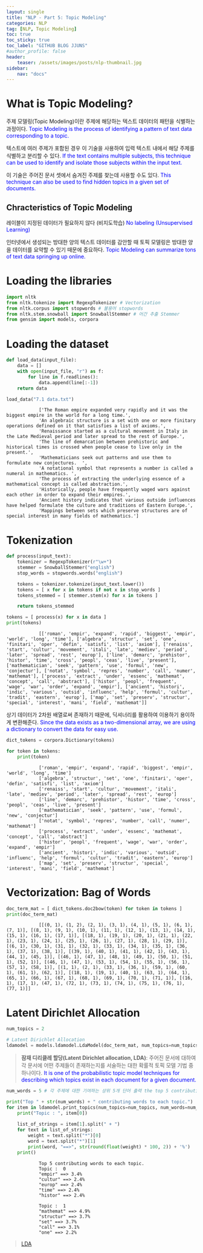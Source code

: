 ```yaml
---
layout: single
title: "NLP - Part 5: Topic Modeling"
categories: NLP
tag: [NLP, Topic Modeling]
toc: true
toc_sticky: true
toc_label: "GITHUB BLOG JJUNS"
#author_profile: false
header:
    teaser: /assets/images/posts/nlp-thumbnail.jpg
sidebar:
    nav: "docs"
---
```


# What is Topic Modeling?
주제 모델링(Topic Modeling)이란 주제에 해당하는 텍스트 데이터의 패턴을 식별하는 과정이다. <span style="color: blue"> Topic Modeling is the process of identifying a pattern of text data corresponding to a topic. </span>

텍스트에 여러 주제가 포함된 경우 이 기술을 사용하여 입력 텍스트 내에서 해당 주제를 식별하고 분리할 수 있다. <span style="color: blue"> If the text contains multiple subjects, this technique can be used to identify and isolate those subjects within the input text. </span>

이 기술은 주어진 문서 셋에서 숨겨진 주제를 찾는데 사용할 수도 있다. <span style="color: blue"> This technique can also be used to find hidden topics in a given set of documents. </span>

## Chracteristics of Topic Modeling
레이블이 지정된 데이터가 필요하지 않다 (비지도학습) <span style="color: blue"> No labeling (Unsupervised Learning) </span>

인터넷에서 생성되는 방대한 양의 텍스트 데이터를 감안할 때 토픽 모델링은 방대한 양을 데이터를 요약할 수 있기 때문에 중요하다. <span style="color: blue"> Topic Modeling can summarize tons of text data springing up online.  </span>


# Loading the libraries
```python
import nltk
from nltk.tokenize import RegexpTokenizer # Vectorization
from nltk.corpus import stopwords # 불용어 stopwords
from nltk.stem.snowball import SnowballStemmer # 어간 추출 Stemmer
from gensim import models, corpora
```

# Loading the dataset
```python
def load_data(input_file):
    data = []
    with open(input_file, "r") as f:
        for line in f.readlines():
            data.append(line[:-1])
    return data
```

```python
load_data("7.1 data.txt")
```

                ['The Roman empire expanded very rapidly and it was the biggest empire in the world for a long time.',
                'An algebraic structure is a set with one or more finitary operations defined on it that satisfies a list of axioms.',
                'Renaissance started as a cultural movement in Italy in the Late Medieval period and later spread to the rest of Europe.',
                'The line of demarcation between prehistoric and historical times is crossed when people cease to live only in the present.',
                'Mathematicians seek out patterns and use them to formulate new conjectures.  ',
                'A notational symbol that represents a number is called a numeral in mathematics. ',
                'The process of extracting the underlying essence of a mathematical concept is called abstraction.',
                'Historically, people have frequently waged wars against each other in order to expand their empires.',
                'Ancient history indicates that various outside influences have helped formulate the culture and traditions of Eastern Europe.',
                'Mappings between sets which preserve structures are of special interest in many fields of mathematics.']


# Tokenization

```python
def process(input_text):
    tokenizer = RegexpTokenizer(r"\w+")
    stemmer = SnowballStemmer("english")
    stop_words = stopwords.words("english")

    tokens = tokenizer.tokenize(input_text.lower())
    tokens = [ x for x in tokens if not x in stop_words ]
    tokens_stemmed = [ stemmer.stem(x) for x in tokens ]

    return tokens_stemmed
```

```python
tokens = [ process(x) for x in data ]
print(tokens)
```


                [['roman', 'empir', 'expand', 'rapid', 'biggest', 'empir', 'world', 'long', 'time'], ['algebra', 'structur', 'set', 'one', 'finitari', 'oper', 'defin', 'satisfi', 'list', 'axiom'], ['renaiss', 'start', 'cultur', 'movement', 'itali', 'late', 'mediev', 'period', 'later', 'spread', 'rest', 'europ'], ['line', 'demarc', 'prehistor', 'histor', 'time', 'cross', 'peopl', 'ceas', 'live', 'present'], ['mathematician', 'seek', 'pattern', 'use', 'formul', 'new', 'conjectur'], ['notat', 'symbol', 'repres', 'number', 'call', 'numer', 'mathemat'], ['process', 'extract', 'under', 'essenc', 'mathemat', 'concept', 'call', 'abstract'], ['histor', 'peopl', 'frequent', 'wage', 'war', 'order', 'expand', 'empir'], ['ancient', 'histori', 'indic', 'various', 'outsid', 'influenc', 'help', 'formul', 'cultur', 'tradit', 'eastern', 'europ'], ['map', 'set', 'preserv', 'structur', 'special', 'interest', 'mani', 'field', 'mathemat']]


상기 데이터가 2차원 배열로써 존재하기 때문에, 딕셔너리를 활용하여 이용하기 용이하게 변환해준다. <span style="color: blue"> Since the data exists as a two-dimensional array, we are using a dictionary to convert the data for easy use. </span>

```python
dict_tokens = corpora.Dictionary(tokens)

for token in tokens:
    print(token)
```


                ['roman', 'empir', 'expand', 'rapid', 'biggest', 'empir', 'world', 'long', 'time']
                ['algebra', 'structur', 'set', 'one', 'finitari', 'oper', 'defin', 'satisfi', 'list', 'axiom']
                ['renaiss', 'start', 'cultur', 'movement', 'itali', 'late', 'mediev', 'period', 'later', 'spread', 'rest', 'europ']
                ['line', 'demarc', 'prehistor', 'histor', 'time', 'cross', 'peopl', 'ceas', 'live', 'present']
                ['mathematician', 'seek', 'pattern', 'use', 'formul', 'new', 'conjectur']
                ['notat', 'symbol', 'repres', 'number', 'call', 'numer', 'mathemat']
                ['process', 'extract', 'under', 'essenc', 'mathemat', 'concept', 'call', 'abstract']
                ['histor', 'peopl', 'frequent', 'wage', 'war', 'order', 'expand', 'empir']
                ['ancient', 'histori', 'indic', 'various', 'outsid', 'influenc', 'help', 'formul', 'cultur', 'tradit', 'eastern', 'europ']
                ['map', 'set', 'preserv', 'structur', 'special', 'interest', 'mani', 'field', 'mathemat']

# Vectorization: Bag of Words

```python
doc_term_mat = [ dict_tokens.doc2bow(token) for token in tokens ]
print(doc_term_mat)
```


                [[(0, 1), (1, 2), (2, 1), (3, 1), (4, 1), (5, 1), (6, 1), (7, 1)], [(8, 1), (9, 1), (10, 1), (11, 1), (12, 1), (13, 1), (14, 1), (15, 1), (16, 1), (17, 1)], [(18, 1), (19, 1), (20, 1), (21, 1), (22, 1), (23, 1), (24, 1), (25, 1), (26, 1), (27, 1), (28, 1), (29, 1)], [(6, 1), (30, 1), (31, 1), (32, 1), (33, 1), (34, 1), (35, 1), (36, 1), (37, 1), (38, 1)], [(39, 1), (40, 1), (41, 1), (42, 1), (43, 1), (44, 1), (45, 1)], [(46, 1), (47, 1), (48, 1), (49, 1), (50, 1), (51, 1), (52, 1)], [(46, 1), (47, 1), (53, 1), (54, 1), (55, 1), (56, 1), (57, 1), (58, 1)], [(1, 1), (2, 1), (33, 1), (36, 1), (59, 1), (60, 1), (61, 1), (62, 1)], [(18, 1), (19, 1), (40, 1), (63, 1), (64, 1), (65, 1), (66, 1), (67, 1), (68, 1), (69, 1), (70, 1), (71, 1)], [(16, 1), (17, 1), (47, 1), (72, 1), (73, 1), (74, 1), (75, 1), (76, 1), (77, 1)]]


# Latent Dirichlet Allocation
```python
num_topics = 2

# Latent Dirichlet Allocation
ldamodel = models.ldamodel.LdaModel(doc_term_mat, num_topics=num_topics, id2word=dict_tokens, passes=25)
```

> **잠재 디리클레 할당(Latent Dirichlet allocation, LDA)**: 주어진 문서에 대하여 각 문서에 어떤 주제들이 존재하는지를 서술하는 대한 확률적 토픽 모델 기법 중 하나이다. <span style="color: blue"> It is one of the probabilistic topic model techniques for describing which topics exist in each document for a given document. </span>


```python
num_words = 5 # 각 주제에 대한 기여하는 상위 5개 단어 출력 the top 5 contributing words to each topic

print("Top " + str(num_words) + " contributing words to each topic.")
for item in ldamodel.print_topics(num_topics=num_topics, num_words=num_words):
    print("Topic : ", item[0])
    
    list_of_strings = item[1].split(" + ")
    for text in list_of_strings:
        weight = text.split("*")[0]
        word = text.split("*")[1]
        print(word, "==>", str(round(float(weight) * 100, 2)) + '%')
    print()
```

                Top 5 contributing words to each topic.
                Topic :  0
                "empir" ==> 3.4%
                "cultur" ==> 2.4%
                "europ" ==> 2.4%
                "time" ==> 2.4%
                "histor" ==> 2.4%

                Topic :  1
                "mathemat" ==> 4.9%
                "structur" ==> 3.7%
                "set" ==> 3.7%
                "call" ==> 3.1%
                "one" ==> 2.2%


> [LDA](https://wikidocs.net/30708)